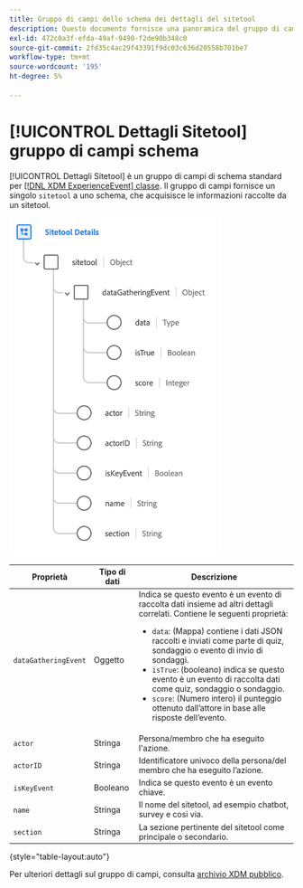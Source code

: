 ```yaml
---
title: Gruppo di campi dello schema dei dettagli del sitetool
description: Questo documento fornisce una panoramica del gruppo di campi dello schema Dettagli strumento di lavoro.
exl-id: 472c0a3f-efda-49af-9490-f2de90b348c0
source-git-commit: 2fd35c4ac29f43391f9dc03c636d20558b701be7
workflow-type: tm+mt
source-wordcount: '195'
ht-degree: 5%

---
```


# [!UICONTROL Dettagli Sitetool] gruppo di campi schema

[!UICONTROL Dettagli Sitetool] è un gruppo di campi di schema standard per [[!DNL XDM ExperienceEvent] classe](../../classes/experienceevent.md). Il gruppo di campi fornisce un singolo `sitetool` a uno schema, che acquisisce le informazioni raccolte da un sitetool.

![Struttura del gruppo di campi](../../images/field-groups/sitetool-details.png)

| Proprietà | Tipo di dati | Descrizione |
| --- | --- | --- |
| `dataGatheringEvent` | Oggetto | Indica se questo evento è un evento di raccolta dati insieme ad altri dettagli correlati. Contiene le seguenti proprietà:<ul><li>`data`: (Mappa) contiene i dati JSON raccolti e inviati come parte di quiz, sondaggio o evento di invio di sondaggi.</li><li>`isTrue`: (booleano) indica se questo evento è un evento di raccolta dati come quiz, sondaggio o sondaggio.</li><li>`score`: (Numero intero) il punteggio ottenuto dall’attore in base alle risposte dell’evento.</li></ul> |
| `actor` | Stringa | Persona/membro che ha eseguito l&#39;azione. |
| `actorID` | Stringa | Identificatore univoco della persona/del membro che ha eseguito l’azione. |
| `isKeyEvent` | Booleano | Indica se questo evento è un evento chiave. |
| `name` | Stringa | Il nome del sitetool, ad esempio chatbot, survey e così via. |
| `section` | Stringa | La sezione pertinente del sitetool come principale o secondario. |

{style="table-layout:auto"}

Per ulteriori dettagli sul gruppo di campi, consulta [archivio XDM pubblico](https://github.com/adobe/xdm/blob/master/components/fieldgroups/experience-event/industry-verticals/experienceevent-healthcare-sitetool.schema.json).
